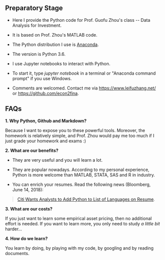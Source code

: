 ## Preparatory Stage

* Here I provide the Python code for Prof. Guofu Zhou's class -- Data Analysis for Investment.

* It is based on Prof. Zhou's MATLAB code.

* The Python distribution I use is [Anaconda](https://www.anaconda.com/what-is-anaconda/). 

* The version is Python 3.6. 

* I use Jupyter notebooks to interact with Python. 
* To start it, type *jupyter notebook* in a terminal or "Anaconda command prompt" if you use Windows.
* Comments are welcomed. Contact me via https://www.leifuzhang.net/ or https://github.com/econ2fina.

## FAQs

**1. Why Python, Github and Markdown?**

Because I want to expose you to these powerful tools. Moreover, the homework is relatively simple, and Prof. Zhou would pay me too much if I just grade your homework and exams :)

**2. What are our benefits?**

- They are very useful and you will learn a lot.

- They are popular nowadays. According to my personal experience, Python is more welcome than MATLAB, STATA, SAS and R in industry.

- You can enrich your resumes. Read the following news (Bloomberg, June 14, 2018):

> [Citi Wants Analysts to Add Python to List of Languages on Resume](https://www.bloomberg.com/news/articles/2018-06-14/citi-wants-analysts-to-add-python-to-list-of-languages-on-resume).

**3. What are our costs?**

If you just want to learn some empirical asset pricing, then no additional effort is needed. If you want to learn more, you only need to study *a little bit* harder...

**4. How do we learn?**

You learn by doing, by playing with my code, by googling and by reading documents.
